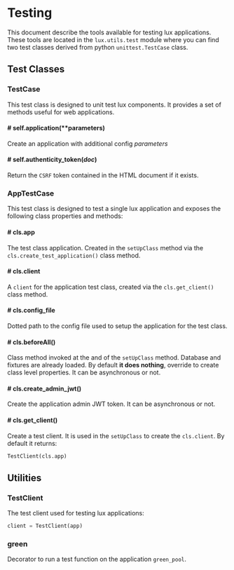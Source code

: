 # Testing

This document describe the tools available for testing lux applications.
These tools are located in the ``lux.utils.test`` module where you can
find two test classes derived from python ``unittest.TestCase``
class.

## Test Classes

### TestCase

This test class is designed to unit test lux components. It provides a
set of methods useful for web applications.

#### # self.application(**parameters)

Create an application with additional config *parameters*

#### # self.authenticity_token(*doc*)

Return the ``CSRF`` token contained in the HTML document if it exists.

### AppTestCase

This test class is designed to test a single lux application and
exposes the following class properties and methods:

#### # cls.app

The test class application. Created in the ``setUpClass`` method
via the ``cls.create_test_application()`` class method.

#### # cls.client

A ``client`` for the application test class, created via
the ``cls.get_client()`` class method.

#### # cls.config_file

Dotted path to the config file used to setup the application for
the test class.

#### # cls.beforeAll()

Class method invoked at the and of the ``setUpClass`` method.
Database and fixtures are already loaded.
By default **it does nothing**,
override to create class level properties.
It can be asynchronous or not.

#### # cls.create_admin_jwt()

Create the application admin JWT token. It can be asynchronous or not.

#### # cls.get_client()

Create a test client. It is used in the ``setUpClass`` to create
the ``cls.client``. By default it returns:
```python
TestClient(cls.app)
```

## Utilities

### TestClient

The test client used for testing lux applications:
```python
client = TestClient(app)
```


### green

Decorator to run a test function on the application ``green_pool``.

